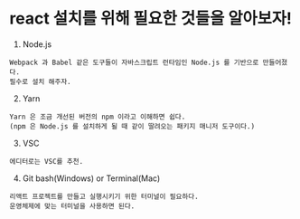 # react 설치를 위해 필요한 것들을 알아보자!

1. Node.js
```
Webpack 과 Babel 같은 도구들이 자바스크립트 런타임인 Node.js 를 기반으로 만들어졌다.
필수로 설치 해주자.
```

2. Yarn
```
Yarn 은 조금 개선된 버전의 npm 이라고 이해하면 쉽다. 
(npm 은 Node.js 를 설치하게 될 때 같이 딸려오는 패키지 매니저 도구이다.)
```

3. VSC
```
에디터로는 VSC를 추천.
```

4. Git bash(Windows) or Terminal(Mac)
```
리액트 프로젝트를 만들고 실행시키기 위한 터미널이 필요하다.
운영체제에 맞는 터미널을 사용하면 된다.
```